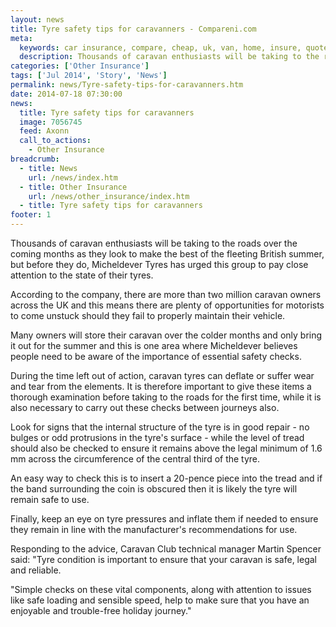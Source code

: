 ```yaml
---
layout: news
title: Tyre safety tips for caravanners - Compareni.com
meta:
  keywords: car insurance, compare, cheap, uk, van, home, insure, quotes, online, comparison, bike, loans, life
  description: Thousands of caravan enthusiasts will be taking to the roads over the coming months as they look to make the best of the fleeting British summer, but
categories: ['Other Insurance']
tags: ['Jul 2014', 'Story', 'News']
permalink: news/Tyre-safety-tips-for-caravanners.htm
date: 2014-07-18 07:30:00
news:
  title: Tyre safety tips for caravanners
  image: 7056745
  feed: Axonn
  call_to_actions:
    - Other Insurance
breadcrumb:
  - title: News
    url: /news/index.htm
  - title: Other Insurance
    url: /news/other_insurance/index.htm
  - title: Tyre safety tips for caravanners
footer: 1
---
```


Thousands of caravan enthusiasts will be taking to the roads over the coming months as they look to make the best of the fleeting British summer, but before they do, Micheldever Tyres has urged this group to pay close attention to the state of their tyres.

According to the company, there are more than two million caravan owners across the UK and this means there are plenty of opportunities for motorists to come unstuck should they fail to properly maintain their vehicle.

Many owners will store their caravan over the colder months and only bring it out for the summer and this is one area where Micheldever believes people need to be aware of the importance of essential safety checks.

During the time left out of action, caravan tyres can deflate or suffer wear and tear from the elements. It is therefore important to give these items a thorough examination before taking to the roads for the first time, while it is also necessary to carry out these checks between journeys also.

Look for signs that the internal structure of the tyre is in good repair - no bulges or odd protrusions in the tyre&#39;s surface - while the level of tread should also be checked to ensure it remains above the legal minimum of 1.6 mm across the circumference of the central third of the tyre.

An easy way to check this is to insert a 20-pence piece into the tread and if the band surrounding the coin is obscured then it is likely the tyre will remain safe to use.

Finally, keep an eye on tyre pressures and inflate them if needed to ensure they remain in line with the manufacturer&#39;s recommendations for use.

Responding to the advice, Caravan Club technical manager Martin Spencer said: &quot;Tyre condition is important to ensure that your caravan is safe, legal and reliable.

&quot;Simple checks on these vital components, along with attention to issues like safe loading and sensible speed, help to make sure that you have an enjoyable and trouble-free holiday journey.&quot;
